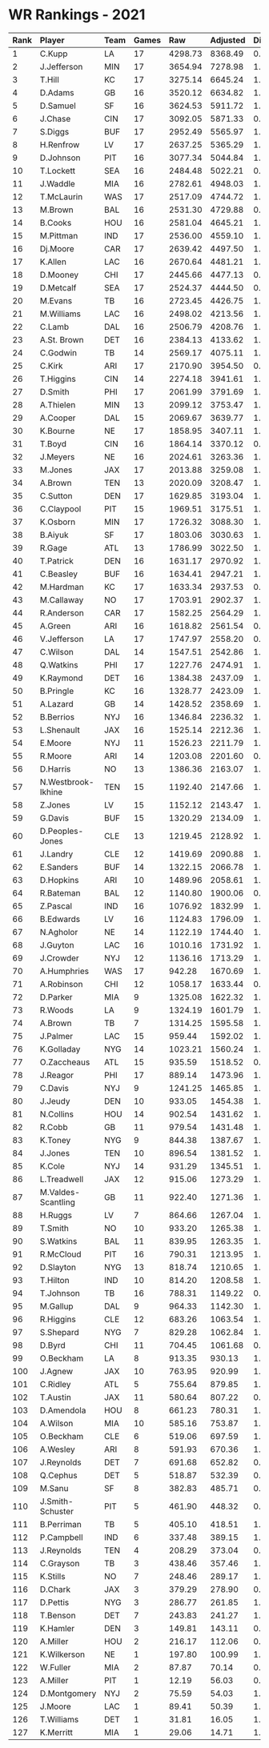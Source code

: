# WR Rankings - 2021

| Rank | Player             | Team | Games | Raw     | Adjusted | Difficulty | Avg/Game | Typical | Consistency | Trend    |
| :----| :------------------| :----| :-----| :-------| :--------| :----------| :--------| :-------| :-----------| :--------|
| 1    | C.Kupp             | LA   | 17    | 4298.73 | 8368.49  | 0.995      | 492.26   | 487.01  | 9/2/6       | +61.8%   |
| 2    | J.Jefferson        | MIN  | 17    | 3654.94 | 7278.98  | 1.009      | 428.18   | 406.75  | 8/1/8       | +92.3%   |
| 3    | T.Hill             | KC   | 17    | 3275.14 | 6645.24  | 1.007      | 390.90   | 401.72  | 9/2/6       | +285.2%  |
| 4    | D.Adams            | GB   | 16    | 3520.12 | 6634.82  | 1.001      | 414.68   | 474.67  | 10/2/4      | +114.4%  |
| 5    | D.Samuel           | SF   | 16    | 3624.53 | 5911.72  | 1.000      | 369.48   | 369.55  | 8/0/8       | +62.6%   |
| 6    | J.Chase            | CIN  | 17    | 3092.05 | 5871.33  | 0.998      | 345.37   | 335.46  | 11/0/6      | +173.8%  |
| 7    | S.Diggs            | BUF  | 17    | 2952.49 | 5565.97  | 1.010      | 327.41   | 308.50  | 8/1/8       | +68.7%   |
| 8    | H.Renfrow          | LV   | 17    | 2637.25 | 5365.29  | 1.000      | 315.61   | 304.99  | 7/2/8       | +86.0%   |
| 9    | D.Johnson          | PIT  | 16    | 3077.34 | 5044.84  | 1.009      | 315.30   | 310.87  | 7/2/7       | +70.6%   |
| 10   | T.Lockett          | SEA  | 16    | 2484.48 | 5022.21  | 0.992      | 313.89   | 329.08  | 9/0/7       | +206.6%  |
| 11   | J.Waddle           | MIA  | 16    | 2782.61 | 4948.03  | 1.007      | 309.25   | 320.25  | 9/0/7       | +110.2%  |
| 12   | T.McLaurin         | WAS  | 17    | 2517.09 | 4744.72  | 1.012      | 279.10   | 281.09  | 10/1/6      | +200.6%  |
| 13   | M.Brown            | BAL  | 16    | 2531.30 | 4729.88  | 0.990      | 295.62   | 297.20  | 8/1/7       | +140.4%  |
| 14   | B.Cooks            | HOU  | 16    | 2581.04 | 4645.21  | 1.004      | 290.33   | 297.13  | 9/0/7       | +132.4%  |
| 15   | M.Pittman          | IND  | 17    | 2536.00 | 4559.10  | 1.007      | 268.18   | 258.80  | 8/1/8       | +133.2%  |
| 16   | Dj.Moore           | CAR  | 17    | 2639.42 | 4497.50  | 1.006      | 264.56   | 269.17  | 9/2/6       | +66.9%   |
| 17   | K.Allen            | LAC  | 16    | 2670.64 | 4481.21  | 1.011      | 280.08   | 290.47  | 9/0/7       | +67.6%   |
| 18   | D.Mooney           | CHI  | 17    | 2445.66 | 4477.13  | 0.996      | 263.36   | 261.92  | 8/0/9       | +144.8%  |
| 19   | D.Metcalf          | SEA  | 17    | 2524.37 | 4444.50  | 0.996      | 261.44   | 262.20  | 7/4/6       | +71.8%   |
| 20   | M.Evans            | TB   | 16    | 2723.45 | 4426.75  | 1.017      | 276.67   | 299.05  | 8/1/7       | +166.9%  |
| 21   | M.Williams         | LAC  | 16    | 2498.02 | 4213.56  | 1.003      | 263.35   | 245.56  | 8/1/7       | +209.6%  |
| 22   | C.Lamb             | DAL  | 16    | 2506.79 | 4208.76  | 1.000      | 263.05   | 254.78  | 8/1/7       | +175.1%  |
| 23   | A.St. Brown        | DET  | 16    | 2384.13 | 4133.62  | 1.001      | 258.35   | 277.66  | 10/0/6      | +235.6%  |
| 24   | C.Godwin           | TB   | 14    | 2569.17 | 4075.11  | 1.011      | 291.08   | 291.62  | 8/1/5       | INACTIVE |
| 25   | C.Kirk             | ARI  | 17    | 2170.90 | 3954.50  | 0.998      | 232.62   | 235.04  | 6/2/9       | +121.0%  |
| 26   | T.Higgins          | CIN  | 14    | 2274.18 | 3941.61  | 1.003      | 281.54   | 258.97  | 7/1/6       | +130.4%  |
| 27   | D.Smith            | PHI  | 17    | 2061.99 | 3791.69  | 1.002      | 223.04   | 214.39  | 10/0/7      | +257.1%  |
| 28   | A.Thielen          | MIN  | 13    | 2099.12 | 3753.47  | 1.001      | 288.73   | 262.22  | 5/2/6       | +179.0%  |
| 29   | A.Cooper           | DAL  | 15    | 2069.67 | 3639.77  | 1.010      | 242.65   | 223.04  | 7/1/7       | +149.0%  |
| 30   | K.Bourne           | NE   | 17    | 1858.95 | 3407.11  | 1.015      | 200.42   | 190.20  | 11/0/6      | +139.7%  |
| 31   | T.Boyd             | CIN  | 16    | 1864.14 | 3370.12  | 0.997      | 210.63   | 203.01  | 6/0/10      | +135.9%  |
| 32   | J.Meyers           | NE   | 16    | 2024.61 | 3263.36  | 1.015      | 203.96   | 216.32  | 8/2/6       | +71.9%   |
| 33   | M.Jones            | JAX  | 17    | 2013.88 | 3259.08  | 1.007      | 191.71   | 190.98  | 11/0/6      | +172.1%  |
| 34   | A.Brown            | TEN  | 13    | 2020.09 | 3208.47  | 1.007      | 246.81   | 230.96  | 7/0/6       | +248.0%  |
| 35   | C.Sutton           | DEN  | 17    | 1629.85 | 3193.04  | 1.002      | 187.83   | 142.03  | 9/0/8       | +285.8%  |
| 36   | C.Claypool         | PIT  | 15    | 1969.51 | 3175.51  | 1.010      | 211.70   | 217.06  | 8/0/7       | +157.0%  |
| 37   | K.Osborn           | MIN  | 17    | 1726.32 | 3088.30  | 1.007      | 181.66   | 177.13  | 8/1/8       | +341.1%  |
| 38   | B.Aiyuk            | SF   | 17    | 1803.06 | 3030.63  | 1.002      | 178.27   | 177.20  | 8/0/9       | +281.4%  |
| 39   | R.Gage             | ATL  | 13    | 1786.99 | 3022.50  | 1.005      | 232.50   | 218.07  | 6/0/7       | +204.6%  |
| 40   | T.Patrick          | DEN  | 16    | 1631.17 | 2970.92  | 1.011      | 185.68   | 186.26  | 8/0/8       | +154.4%  |
| 41   | C.Beasley          | BUF  | 16    | 1634.41 | 2947.21  | 1.002      | 184.20   | 204.55  | 9/2/5       | +226.2%  |
| 42   | M.Hardman          | KC   | 17    | 1633.34 | 2937.53  | 0.999      | 172.80   | 143.38  | 9/2/6       | +165.1%  |
| 43   | M.Callaway         | NO   | 17    | 1703.91 | 2902.37  | 1.010      | 170.73   | 145.24  | 9/1/7       | +197.3%  |
| 44   | R.Anderson         | CAR  | 17    | 1582.25 | 2564.29  | 1.005      | 150.84   | 139.63  | 7/2/8       | +225.5%  |
| 45   | A.Green            | ARI  | 16    | 1618.82 | 2561.54  | 0.996      | 160.10   | 159.50  | 8/0/8       | +162.6%  |
| 46   | V.Jefferson        | LA   | 17    | 1747.97 | 2558.20  | 0.999      | 150.48   | 148.21  | 9/1/7       | +189.7%  |
| 47   | C.Wilson           | DAL  | 14    | 1547.51 | 2542.86  | 1.010      | 181.63   | 171.36  | 7/1/6       | +240.7%  |
| 48   | Q.Watkins          | PHI  | 17    | 1227.76 | 2474.91  | 1.016      | 145.58   | 125.34  | 7/2/8       | +153.5%  |
| 49   | K.Raymond          | DET  | 16    | 1384.38 | 2437.09  | 1.005      | 152.32   | 157.34  | 9/2/5       | +299.2%  |
| 50   | B.Pringle          | KC   | 16    | 1328.77 | 2423.09  | 1.005      | 151.44   | 141.09  | 9/1/6       | +179.5%  |
| 51   | A.Lazard           | GB   | 14    | 1428.52 | 2358.69  | 1.007      | 168.48   | 161.41  | 8/0/6       | +247.9%  |
| 52   | B.Berrios          | NYJ  | 16    | 1346.84 | 2236.32  | 1.008      | 139.77   | 123.41  | 8/0/8       | +431.3%  |
| 53   | L.Shenault         | JAX  | 16    | 1525.14 | 2212.36  | 1.003      | 138.27   | 136.11  | 7/1/8       | +100.2%  |
| 54   | E.Moore            | NYJ  | 11    | 1526.23 | 2211.79  | 1.009      | 201.07   | 212.42  | 6/2/3       | INACTIVE |
| 55   | R.Moore            | ARI  | 14    | 1203.08 | 2201.60  | 0.991      | 157.26   | 124.90  | 6/1/7       | INACTIVE |
| 56   | D.Harris           | NO   | 13    | 1386.36 | 2163.07  | 1.002      | 166.39   | 146.47  | 5/1/7       | +165.1%  |
| 57   | N.Westbrook-Ikhine | TEN  | 15    | 1192.40 | 2147.66  | 1.011      | 143.18   | 134.79  | 7/0/8       | +296.8%  |
| 58   | Z.Jones            | LV   | 15    | 1152.12 | 2143.47  | 1.005      | 142.90   | 138.11  | 9/1/5       | +269.2%  |
| 59   | G.Davis            | BUF  | 15    | 1320.29 | 2134.09  | 1.013      | 142.27   | 128.34  | 7/1/7       | +359.6%  |
| 60   | D.Peoples-Jones    | CLE  | 13    | 1219.45 | 2128.92  | 1.008      | 163.76   | 141.18  | 7/0/6       | +311.0%  |
| 61   | J.Landry           | CLE  | 12    | 1419.69 | 2090.88  | 1.013      | 174.24   | 194.60  | 6/1/5       | +96.6%   |
| 62   | E.Sanders          | BUF  | 14    | 1322.15 | 2066.78  | 1.001      | 147.63   | 141.22  | 7/1/6       | +175.9%  |
| 63   | D.Hopkins          | ARI  | 10    | 1489.96 | 2058.61  | 1.000      | 205.86   | 218.45  | 6/0/4       | INACTIVE |
| 64   | R.Bateman          | BAL  | 12    | 1140.80 | 1900.06  | 0.991      | 158.34   | 179.17  | 7/0/5       | +137.0%  |
| 65   | Z.Pascal           | IND  | 16    | 1076.92 | 1832.99  | 1.003      | 114.56   | 103.21  | 8/0/8       | +309.5%  |
| 66   | B.Edwards          | LV   | 16    | 1124.83 | 1796.09  | 1.026      | 112.26   | 118.67  | 9/0/7       | +287.5%  |
| 67   | N.Agholor          | NE   | 14    | 1122.19 | 1744.40  | 1.012      | 124.60   | 116.20  | 7/2/5       | +158.6%  |
| 68   | J.Guyton           | LAC  | 16    | 1010.16 | 1731.92  | 1.000      | 108.24   | 109.02  | 10/1/5      | +249.7%  |
| 69   | J.Crowder          | NYJ  | 12    | 1136.16 | 1713.29  | 1.005      | 142.77   | 164.48  | 7/1/4       | +176.6%  |
| 70   | A.Humphries        | WAS  | 17    | 942.28  | 1670.69  | 1.005      | 98.28    | 92.80   | 8/0/9       | +225.6%  |
| 71   | A.Robinson         | CHI  | 12    | 1058.17 | 1633.44  | 0.998      | 136.12   | 149.97  | 6/2/4       | +98.3%   |
| 72   | D.Parker           | MIA  | 9     | 1325.08 | 1622.32  | 1.013      | 180.26   | 193.98  | 5/1/3       | +108.8%  |
| 73   | R.Woods            | LA   | 9     | 1324.19 | 1601.79  | 1.004      | 177.98   | 174.30  | 4/2/3       | INACTIVE |
| 74   | A.Brown            | TB   | 7     | 1314.25 | 1595.58  | 1.016      | 227.94   | 194.61  | 2/0/5       | +150.4%  |
| 75   | J.Palmer           | LAC  | 15    | 959.44  | 1592.02  | 1.005      | 106.13   | 98.85   | 9/2/4       | +268.4%  |
| 76   | K.Golladay         | NYG  | 14    | 1023.21 | 1560.24  | 1.007      | 111.45   | 121.73  | 8/1/5       | +176.4%  |
| 77   | O.Zaccheaus        | ATL  | 15    | 935.59  | 1518.52  | 0.999      | 101.23   | 91.11   | 8/0/7       | +199.1%  |
| 78   | J.Reagor           | PHI  | 17    | 889.14  | 1473.96  | 1.015      | 86.70    | 76.81   | 9/1/7       | +369.8%  |
| 79   | C.Davis            | NYJ  | 9     | 1241.25 | 1465.85  | 1.002      | 162.87   | 152.11  | 5/0/4       | INACTIVE |
| 80   | J.Jeudy            | DEN  | 10    | 933.05  | 1454.38  | 1.009      | 145.44   | 134.74  | 4/0/6       | +98.6%   |
| 81   | N.Collins          | HOU  | 14    | 902.54  | 1431.62  | 1.010      | 102.26   | 98.32   | 7/1/6       | +170.7%  |
| 82   | R.Cobb             | GB   | 11    | 979.54  | 1431.48  | 1.006      | 130.13   | 169.41  | 8/0/3       | INACTIVE |
| 83   | K.Toney            | NYG  | 9     | 844.38  | 1387.67  | 1.007      | 154.19   | 132.88  | 4/1/4       | +290.3%  |
| 84   | J.Jones            | TEN  | 10    | 896.54  | 1381.52  | 1.009      | 138.15   | 150.81  | 6/1/3       | +212.6%  |
| 85   | K.Cole             | NYJ  | 14    | 931.29  | 1345.51  | 1.006      | 96.11    | 84.92   | 6/3/5       | +165.8%  |
| 86   | L.Treadwell        | JAX  | 12    | 915.06  | 1273.29  | 1.014      | 106.11   | 108.32  | 5/0/7       | +362.8%  |
| 87   | M.Valdes-Scantling | GB   | 11    | 922.40  | 1271.36  | 1.010      | 115.58   | 119.35  | 7/0/4       | +486.6%  |
| 88   | H.Ruggs            | LV   | 7     | 864.66  | 1267.04  | 1.014      | 181.01   | 201.21  | 4/1/2       | INACTIVE |
| 89   | T.Smith            | NO   | 10    | 933.20  | 1265.38  | 1.015      | 126.54   | 117.06  | 4/2/4       | +151.3%  |
| 90   | S.Watkins          | BAL  | 11    | 839.95  | 1263.35  | 1.003      | 114.85   | 103.36  | 5/0/6       | +470.9%  |
| 91   | R.McCloud          | PIT  | 16    | 790.31  | 1213.95  | 1.013      | 75.87    | 79.39   | 10/0/6      | +478.0%  |
| 92   | D.Slayton          | NYG  | 13    | 818.74  | 1210.65  | 1.003      | 93.13    | 85.07   | 7/0/6       | +445.3%  |
| 93   | T.Hilton           | IND  | 10    | 814.20  | 1208.58  | 1.007      | 120.86   | 123.10  | 6/0/4       | +192.6%  |
| 94   | T.Johnson          | TB   | 16    | 788.31  | 1149.22  | 0.998      | 71.83    | 78.89   | 9/0/7       | +413.8%  |
| 95   | M.Gallup           | DAL  | 9     | 964.33  | 1142.30  | 1.012      | 126.92   | 120.01  | 4/1/4       | +95.6%   |
| 96   | R.Higgins          | CLE  | 12    | 683.26  | 1063.54  | 1.014      | 88.63    | 114.21  | 9/0/3       | +291.7%  |
| 97   | S.Shepard          | NYG  | 7     | 829.28  | 1062.84  | 1.001      | 151.83   | 147.87  | 4/0/3       | INACTIVE |
| 98   | D.Byrd             | CHI  | 11    | 704.45  | 1061.68  | 0.987      | 96.52    | 87.22   | 5/1/5       | +427.3%  |
| 99   | O.Beckham          | LA   | 8     | 913.35  | 930.13   | 1.008      | 116.27   | 112.03  | 7/1/6       | +227.6%  |
| 100  | J.Agnew            | JAX  | 10    | 763.95  | 920.99   | 1.015      | 92.10    | 77.18   | 4/1/5       | INACTIVE |
| 101  | C.Ridley           | ATL  | 5     | 755.64  | 879.85   | 1.004      | 175.97   | 168.90  | 2/0/3       | INACTIVE |
| 102  | T.Austin           | JAX  | 11    | 580.64  | 807.22   | 0.995      | 73.38    | 77.20   | 8/0/3       | +328.2%  |
| 103  | D.Amendola         | HOU  | 8     | 661.23  | 780.31   | 1.001      | 97.54    | 93.55   | 5/0/3       | +410.3%  |
| 104  | A.Wilson           | MIA  | 10    | 585.16  | 753.87   | 1.013      | 75.39    | 69.59   | 5/1/4       | INACTIVE |
| 105  | O.Beckham          | CLE  | 6     | 519.06  | 697.59   | 1.008      | 116.27   | 112.03  | 7/1/6       | +227.6%  |
| 106  | A.Wesley           | ARI  | 8     | 591.93  | 670.36   | 1.000      | 83.80    | 85.22   | 4/0/4       | +281.5%  |
| 107  | J.Reynolds         | DET  | 7     | 691.68  | 652.82   | 0.996      | 93.26    | 98.70   | 6/0/5       | +549.2%  |
| 108  | Q.Cephus           | DET  | 5     | 518.87  | 532.39   | 0.987      | 106.48   | 100.64  | 3/0/2       | INACTIVE |
| 109  | M.Sanu             | SF   | 8     | 382.83  | 485.71   | 0.992      | 60.71    | 70.68   | 5/0/3       | INACTIVE |
| 110  | J.Smith-Schuster   | PIT  | 5     | 461.90  | 448.32   | 0.996      | 89.66    | 103.21  | 3/0/2       | INACTIVE |
| 111  | B.Perriman         | TB   | 5     | 405.10  | 418.51   | 1.008      | 83.70    | 85.50   | 3/0/2       | N/A      |
| 112  | P.Campbell         | IND  | 6     | 337.48  | 389.15   | 1.018      | 64.86    | 74.98   | 4/0/2       | +181.2%  |
| 113  | J.Reynolds         | TEN  | 4     | 208.29  | 373.04   | 0.996      | 93.26    | 98.70   | 6/0/5       | +549.2%  |
| 114  | C.Grayson          | TB   | 3     | 438.46  | 357.46   | 1.008      | 119.15   | 119.15  | 2/0/1       | N/A      |
| 115  | K.Stills           | NO   | 7     | 248.46  | 289.17   | 1.020      | 41.31    | 35.76   | 4/0/3       | +580.1%  |
| 116  | D.Chark            | JAX  | 3     | 379.29  | 278.90   | 0.991      | 92.97    | 92.97   | 1/0/2       | INACTIVE |
| 117  | D.Pettis           | NYG  | 3     | 286.77  | 261.85   | 1.000      | 87.28    | 87.28   | 1/1/1       | INACTIVE |
| 118  | T.Benson           | DET  | 7     | 243.83  | 241.27   | 1.009      | 34.47    | 28.61   | 2/0/5       | +243.1%  |
| 119  | K.Hamler           | DEN  | 3     | 149.81  | 143.11   | 0.995      | 47.70    | 47.70   | 1/1/1       | INACTIVE |
| 120  | A.Miller           | HOU  | 2     | 216.17  | 112.06   | 0.996      | 56.03    | 56.03   | 2/0/1       | INACTIVE |
| 121  | K.Wilkerson        | NE   | 1     | 197.80  | 100.99   | 1.025      | 100.99   | 100.99  | 0/1/0       | N/A      |
| 122  | W.Fuller           | MIA  | 2     | 87.87   | 70.14    | 0.967      | 35.07    | 35.07   | 1/0/1       | INACTIVE |
| 123  | A.Miller           | PIT  | 1     | 12.19   | 56.03    | 0.996      | 56.03    | 56.03   | 2/0/1       | INACTIVE |
| 124  | D.Montgomery       | NYJ  | 2     | 75.59   | 54.03    | 1.025      | 27.02    | 27.02   | 1/0/1       | N/A      |
| 125  | J.Moore            | LAC  | 1     | 89.41   | 50.39    | 1.000      | 50.39    | 50.39   | 0/1/0       | N/A      |
| 126  | T.Williams         | DET  | 1     | 31.81   | 16.05    | 1.017      | 16.05    | 16.05   | 0/1/0       | INACTIVE |
| 127  | K.Merritt          | MIA  | 1     | 29.06   | 14.71    | 1.033      | 14.71    | 14.71   | 0/1/0       | INACTIVE |

